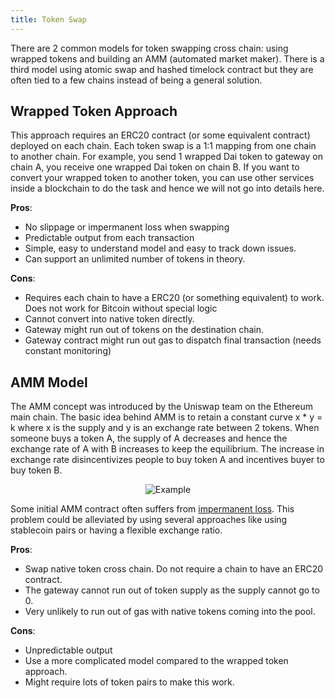```yaml
---
title: Token Swap
---
```

There are 2 common models for token swapping cross chain: using wrapped tokens and building an AMM (automated market maker). There is a third model using atomic swap and hashed timelock contract but they are often tied to a few chains instead of being a general solution.

## Wrapped Token Approach

This approach requires an ERC20 contract (or some equivalent contract) deployed on each chain. Each token swap is a 1:1 mapping from one chain to another chain. For example, you send 1 wrapped Dai token to gateway on chain A, you receive one wrapped Dai token on chain B. If you want to convert your wrapped token to another token, you can use other services inside a blockchain to do the task and hence we will not go into details here.

**Pros**:
- No slippage or impermanent loss when swapping
- Predictable output from each transaction
- Simple, easy to understand model and easy to track down issues.
- Can support an unlimited number of tokens in theory.

**Cons**:
- Requires each chain to have a ERC20 (or something equivalent) to work. Does not work for Bitcoin without special logic
- Cannot convert into native token directly.
- Gateway might run out of tokens on the destination chain.
- Gateway contract might run out gas to dispatch final transaction (needs constant monitoring)

## AMM Model
The AMM concept was introduced by the Uniswap team on the Ethereum main chain. The basic idea behind AMM is to retain a constant curve x * y = k where x is the supply and y is an exchange rate between 2 tokens. When someone buys a token A, the supply of A decreases and hence the exchange rate of A with B increases to keep the equilibrium. The increase in exchange rate disincentivizes people to buy token A and incentives buyer to buy token B.

<!-- ![Example of automated market maker](https://miro.medium.com/max/1015/1*y1ynWN09Z6k5XUxXBSEyPA.png) -->

<p align="center">
  <img src="https://miro.medium.com/max/1015/1*y1ynWN09Z6k5XUxXBSEyPA.png" alt="Example"/>
</p>

Some initial AMM contract often suffers from [impermanent loss](https://academy.binance.com/en/articles/impermanent-loss-explained). This problem could be alleviated by using several approaches like using stablecoin pairs or having a flexible exchange ratio.

**Pros**:
- Swap native token cross chain. Do not require a chain to have an ERC20 contract.
- The gateway cannot run out of token supply as the supply cannot go to 0.
- Very unlikely to run out of gas with native tokens coming into the pool.

**Cons**:
- Unpredictable output
- Use a more complicated model compared to the wrapped token approach.
- Might require lots of token pairs to make this work.
